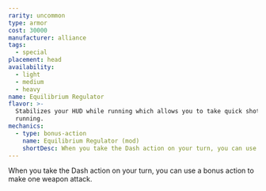 ```yaml
---
rarity: uncommon
type: armor
cost: 30000
manufacturer: alliance
tags:
  - special
placement: head
availability:
  - light
  - medium
  - heavy
name: Equilibrium Regulator
flavor: >-
  Stabilizes your HUD while running which allows you to take quick shots while
  running.
mechanics:
  - type: bonus-action
    name: Equilibrium Regulator (mod)
    shortDesc: When you take the Dash action on your turn, you can use a bonus action to make one weapon attack.
---
```

When you take the Dash action on your turn, you can use a bonus action to make one weapon attack.
